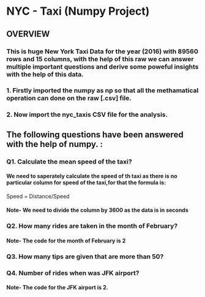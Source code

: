 # NYC - Taxi (Numpy Project)
## OVERVIEW
### This is huge New York Taxi Data for the year (2016) with 89560 rows and 15 columns, with the help of this raw we can answer multiple important questions and derive some poweful insights with the help of this data.
### 1. Firstly imported the numpy as np so that all the methamatical operation can done on the raw [.csv] file.
### 2. Now import the nyc_taxis CSV file for the analysis.

## The following questions have been answered with the help of numpy. :

### Q1. Calculate the mean speed of the taxi?
#### We need to saperately calculate the speed of th taxi as there is no particular column for speed of the taxi,for that the formula is:
Speed = Distance/Speed

#### Note- We need to divide the column by 3600 as the data is in seconds

### Q2. How many rides are taken in the month of February?

#### Note- The code for the month of February is 2

### Q3. How many tips are given that are more than 50?
### Q4. Number of rides when was JFK airport?

#### Note- The code for the JFK airport is 2.
